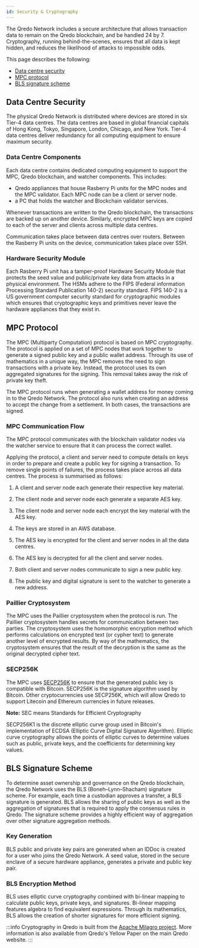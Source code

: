 ```yaml
---
id: Security & Cryptography
---
```


The Qredo Network includes a secure architecture that allows transaction data to remain on the Qredo blockchain, and be handled 24 by 7. Cryptography, running behind-the-scenes, ensures that all data is kept hidden, and reduces the likelihood of attacks to impossible odds.

This page describes the following:

*   [Data centre security](#data-centre-security)
*   [MPC protocol](#mpc-protocol)
*   [BLS signature scheme](#bls-signature-scheme)


Data Centre Security
--------------------

The physical Qredo Network is distributed where devices are stored in six Tier-4 data centres. The data centres are based in global financial capitals of Hong Kong, Tokyo, Singapore, London, Chicago, and New York. Tier-4 data centres deliver redundancy for all computing equipment to ensure maximum security.

### Data Centre Components

Each data centre contains dedicated computing equipment to support the MPC, Qredo blockchain, and watcher components. This includes:

*   Qredo appliances that house Rasberry Pi units for the MPC nodes and the MPC validator. Each MPC node can be a client or server node.
*   a PC that holds the watcher and Blockchain validator services.

Whenever transactions are written to the Qredo blockchain, the transactions are backed up on another device. Similarly, encrypted MPC keys are copied to each of the server and clients across multiple data centres.

Communication takes place between data centres over routers. Between the Rasberry Pi units on the device, communication takes place over SSH.

### Hardware Security Module

Each Rasberry Pi unit has a tamper-proof Hardware Security Module that protects the seed value and public/private key data from attacks in a physical environment. The HSMs adhere to the FIPS (Federal information Processing Standard Publication 140-2) security standard. FIPS 140-2 is a US government computer security standard for cryptographic modules which ensures that cryptographic keys and primitives never leave the hardware appliances that they exist in.

MPC Protocol
------------

The MPC (Multiparty Computation) protocol is based on MPC cryptography. The protocol is applied on a set of MPC nodes that work together to generate a signed public key and a public wallet address. Through its use of mathematics in a unique way, the MPC removes the need to sign transactions with a private key. Instead, the protocol uses its own aggregated signatures for the signing. This removal takes away the risk of private key theft.

The MPC protocol runs when generating a wallet address for money coming in to the Qredo Network. The protocol also runs when creating an address to accept the change from a settlement. In both cases, the transactions are signed.

### MPC Communication Flow

The MPC protocol communicates with the blockchain validator nodes via the watcher service to ensure that it can process the correct wallet.

Applying the protocol, a client and server need to compute details on keys in order to prepare and create a public key for signing a transaction. To remove single points of failures, the process takes place across all data centres. The process is summarised as follows:

1.  A client and server node each generate their respective key material.

2.  The client node and server node each generate a separate AES key.

3.  The client node and server node each encrypt the key material with the AES key.

4.  The keys are stored in an AWS database.

5.  The AES key is encrypted for the client and server nodes in all the data centres.

6.  The AES key is decrypted for all the client and server nodes.

7.  Both client and server nodes communicate to sign a new public key.

8.  The public key and digital signature is sent to the watcher to generate a new address.

### Paillier Cryptosystem

The MPC uses the Paillier cryptosystem when the protocol is run. The Paillier cryptosystem handles secrets for communication between two parties. The cryptosystem uses the homomorphic encryption method which performs calculations on encrypted text (or cypher text) to generate another level of encrypted results. By way of the mathematics, the cryptosystem ensures that the result of the decryption is the same as the original decrypted cipher text.

### SECP256K

The MPC uses [SECP256K](https://en.bitcoin.it/wiki/Secp256k1) to ensure that the generated public key is compatible with Bitcoin. SECP256K is the signature algorithm used by Bitcoin. Other cryptocurrencies use SECP256K, which will allow Qredo to support Litecoin and Ethereum currencies in future releases.

**Note:** SEC means Standards for Efficient Cryptography

SECP256K1 is the discrete elliptic curve group used in Bitcoin's implementation of ECDSA (Elliptic Curve Digital Signature Algorithm). Elliptic curve cryptography allows the points of elliptic curves to determine values such as public, private keys, and the coefficients for determining key values.


BLS Signature Scheme
--------------------

To determine asset ownership and governance on the Qredo blockchain, the Qredo Network uses the BLS (Boneh–Lynn–Shacham) signature scheme. For example, each time a custodian approves a transfer, a BLS signature is generated. BLS allows the sharing of public keys as well as the aggregation of signatures that is required to apply the consensus rules in Qredo. The signature scheme provides a highly efficient way of aggregation over other signature aggregation methods.

### Key Generation

BLS public and private key pairs are generated when an IDDoc is created for a user who joins the Qredo Network. A seed value, stored in the secure enclave of a secure hardware appliance, generates a private and public key pair.

### BLS Encryption Method

BLS uses elliptic curve cryptography combined with bi-linear mapping to calculate public keys, private keys, and signatures. Bi-linear mapping features algebra to find equivalent expressions. Through its mathematics, BLS allows the creation of shorter signatures for more efficient signing.

:::info
Cryptography in Qredo is built from the [Apache Milagro project](https://milagro.apache.org/users.html). More information is also available from Qredo's Yellow Paper on the main Qredo website.
:::

